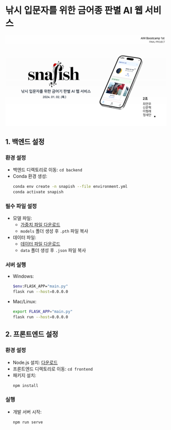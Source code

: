 # 낚시 입문자를 위한 금어종 판별 AI 웹 서비스

[![프로젝트 발표자료](https://github.com/SnapishAgent/Snapish/blob/main/public/presentation-preview.jpg)](https://github.com/SnapishAgent/Snapish/blob/main/public/2%EC%A1%B0%20%ED%8C%8C%EC%9D%B4%EB%84%90%20%ED%94%84%EB%A1%9C%EC%A0%9D%ED%8A%B8%20%EB%B0%9C%ED%91%9C%EC%9E%90%EB%A3%8C.pdf)

## 1. 백엔드 설정
### 환경 설정
- 백엔드 디렉토리로 이동: `cd backend`
- Conda 환경 생성:
  ```bash
  conda env create -n snapish --file environment.yml
  conda activate snapish
  ```

### 필수 파일 설정
- 모델 파일:
  - [가중치 파일 다운로드](https://drive.google.com/file/d/1wPJOQI87bVANbdyzxKJHHB2N3zZvuqg9/view?usp=drive_link)
  - `models` 폴더 생성 후 `.pth` 파일 복사
- 데이터 파일:
  - [데이터 파일 다운로드](https://drive.google.com/drive/folders/1XaJ8nUDu5BpJc9YafbfTWh_Y3_x5m1-5?usp=drive_link)
  - `data` 폴더 생성 후 `.json` 파일 복사

### 서버 실행
- Windows:
  ```bash
  $env:FLASK_APP="main.py"
  flask run --host=0.0.0.0
  ```

- Mac/Linux:
  ```bash
  export FLASK_APP="main.py"
  flask run --host=0.0.0.0
  ```

## 2. 프론트엔드 설정
### 환경 설정
- Node.js 설치: [다운로드](https://nodejs.org/en/)
- 프론트엔드 디렉토리로 이동: `cd frontend`
- 패키지 설치:
  ```bash
  npm install
  ```

### 실행
- 개발 서버 시작:
  ```bash
  npm run serve
  ```
